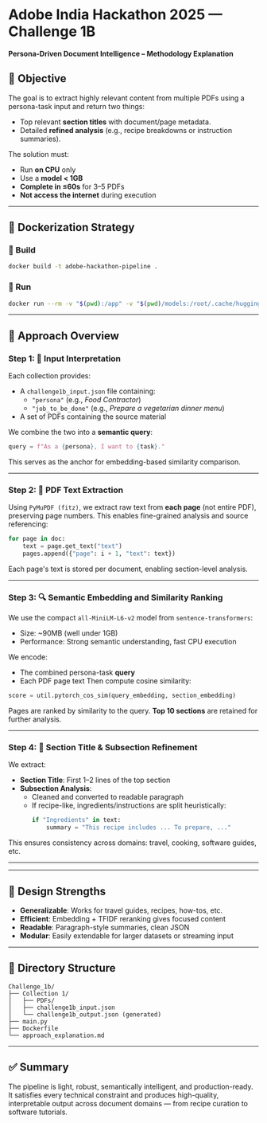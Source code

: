 # Adobe India Hackathon 2025 — Challenge 1B  
**Persona-Driven Document Intelligence – Methodology Explanation**

## 📌 Objective

The goal is to extract highly relevant content from multiple PDFs using a persona-task input and return two things:
- Top relevant **section titles** with document/page metadata.
- Detailed **refined analysis** (e.g., recipe breakdowns or instruction summaries).

The solution must:
- Run **on CPU** only
- Use a **model < 1GB**
- **Complete in ≤60s** for 3–5 PDFs
- **Not access the internet** during execution

---

## 🐳 Dockerization Strategy

### 🧪 Build
```bash
docker build -t adobe-hackathon-pipeline .
```

### 🚀 Run
```bash
docker run --rm -v "$(pwd):/app" -v "$(pwd)/models:/root/.cache/huggingface/transformers" adobe-hackathon-1b   
```

---

## 🧠 Approach Overview

### Step 1: 🧾 Input Interpretation
Each collection provides:
- A `challenge1b_input.json` file containing:
  - `"persona"` (e.g., *Food Contractor*)
  - `"job_to_be_done"` (e.g., *Prepare a vegetarian dinner menu*)
- A set of PDFs containing the source material

We combine the two into a **semantic query**:
```python
query = f"As a {persona}, I want to {task}."
```

This serves as the anchor for embedding-based similarity comparison.

---

### Step 2: 📄 PDF Text Extraction

Using `PyMuPDF (fitz)`, we extract raw text from **each page** (not entire PDF), preserving page numbers. This enables fine-grained analysis and source referencing:

```python
for page in doc:
    text = page.get_text("text")
    pages.append({"page": i + 1, "text": text})
```

Each page's text is stored per document, enabling section-level analysis.

---

### Step 3: 🔍 Semantic Embedding and Similarity Ranking

We use the compact `all-MiniLM-L6-v2` model from `sentence-transformers`:
- Size: ~90MB (well under 1GB)
- Performance: Strong semantic understanding, fast CPU execution

We encode:
- The combined persona-task **query**
- Each PDF page text
Then compute cosine similarity:

```python
score = util.pytorch_cos_sim(query_embedding, section_embedding)
```

Pages are ranked by similarity to the query. **Top 10 sections** are retained for further analysis.

---

### Step 4: 🧪 Section Title & Subsection Refinement

We extract:
- **Section Title**: First 1–2 lines of the top section
- **Subsection Analysis**:
  - Cleaned and converted to readable paragraph
  - If recipe-like, ingredients/instructions are split heuristically:
    ```python
    if "Ingredients" in text:
        summary = "This recipe includes ... To prepare, ..."
    ```

This ensures consistency across domains: travel, cooking, software guides, etc.

---




---

## 🧠 Design Strengths

- **Generalizable**: Works for travel guides, recipes, how-tos, etc.
- **Efficient**: Embedding + TFIDF reranking gives focused content
- **Readable**: Paragraph-style summaries, clean JSON
- **Modular**: Easily extendable for larger datasets or streaming input

---

## 📂 Directory Structure

```
Challenge_1b/
├── Collection 1/
│   ├── PDFs/
│   ├── challenge1b_input.json
│   └── challenge1b_output.json (generated)
├── main.py
├── Dockerfile
└── approach_explanation.md
```

---

## ✅ Summary

The pipeline is light, robust, semantically intelligent, and production-ready. It satisfies every technical constraint and produces high-quality, interpretable output across document domains — from recipe curation to software tutorials.
